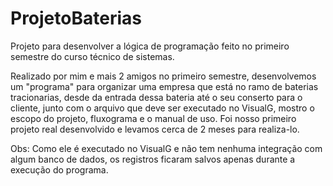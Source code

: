 # ProjetoBaterias
 Projeto para desenvolver a lógica de programação feito no primeiro semestre do curso técnico de sistemas.

 Realizado por mim e mais 2 amigos no primeiro semestre, desenvolvemos um "programa" para organizar uma empresa que está no ramo de baterias tracionarias, desde da entrada dessa bateria até o seu conserto para o cliente, junto com o arquivo que deve ser executado no VisualG, mostro o escopo do projeto, fluxograma e o manual de uso. Foi nosso primeiro projeto real desenvolvido e levamos cerca de 2 meses para realiza-lo.

Obs: Como ele é executado no VisualG e não tem nenhuma integração com algum banco de dados, os registros ficaram salvos apenas durante a execução do programa.
